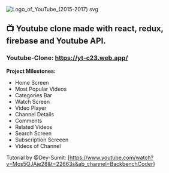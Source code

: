![Logo_of_YouTube_(2015-2017) svg](https://github.com/MarwanMahmoud97/Youtube-Clone-React/assets/43497872/80aabe6f-75a8-4c99-a757-09b3ab6d32e0)

## :tv: Youtube clone made with react, redux, firebase and Youtube API.

### Youtube-Clone: https://yt-c23.web.app/

**Project Milestones:**
- Home Screen
- Most Popular Videos
- Categories Bar
- Watch Screen
- Video Player 
- Channel Details
- Comments
- Related Videos
- Search Screen
- Subscription Screeen
- Videos of Channel

Tutorial by @Dey-Sumit: [https://www.youtube.com/watch?v=Mos5QJAje28&t=22663s&ab_channel=BackbenchCoder]
